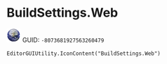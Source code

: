 # BuildSettings.Web
![](/img/BuildSettings.Web.png)
GUID: `-8073681927563260479`
```
EditorGUIUtility.IconContent("BuildSettings.Web")
```
